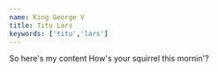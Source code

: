 ```yaml
---
name: King George V
title: Titu Lars
keywords: ['titu','lars']
---
```

So here's my content
How's your squirrel this mornin'?